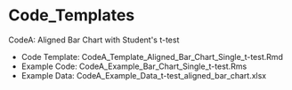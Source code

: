 # Code_Templates

CodeA: Aligned Bar Chart with Student's t-test<br>
- Code Template: CodeA_Template_Aligned_Bar_Chart_Single_t-test.Rmd<br>
- Example Code: CodeA_Example_Bar_Chart_Single_t-test.Rms<br>
- Example Data: CodeA_Example_Data_t-test_aligned_bar_chart.xlsx<br>
